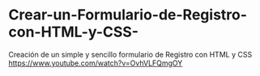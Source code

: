 # Crear-un-Formulario-de-Registro-con-HTML-y-CSS-
Creación de un simple y sencillo formulario de Registro con HTML y CSS
https://www.youtube.com/watch?v=OvhVLFQmgOY
